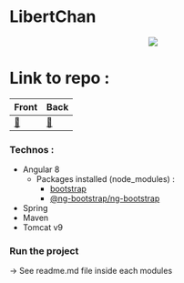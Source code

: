 # LibertChan

<p align="center">
    <img src="https://i.imgur.com/0HECTK2.png" />
</p>

# Link to repo :
Front | Back
---| ---
[:tophat:](https://github.com/kim7834/libertChan_Front) | [:bug:](https://github.com/borisBelloc/libertChan_back)

### Technos :

- Angular 8
    - Packages installed (node_modules) : 
        - [bootstrap](https://www.npmjs.com/package/bootstrap)
        - [@ng-bootstrap/ng-bootstrap](https://www.npmjs.com/package/@ng-bootstrap/ng-bootstrap)
- Spring
- Maven
- Tomcat v9

### Run the project

-> See readme.md file inside each modules
